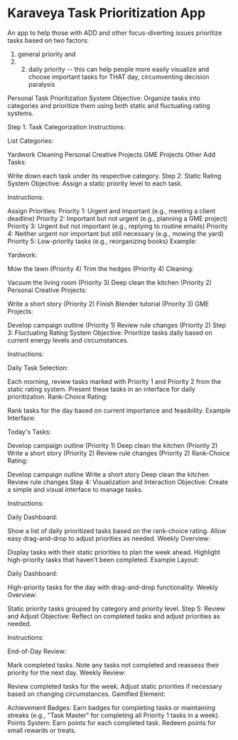 # Karaveya Task Prioritization App
 An app to help those with ADD and other focus-diverting issues prioritize tasks based on two factors: 
 1) general priority and
 2) 2) daily priority -- this can help people more easily visualize and choose important tasks for THAT day, circumventing decision paralysis


Personal Task Prioritization System
Objective: Organize tasks into categories and prioritize them using both static and fluctuating rating systems.

Step 1: Task Categorization
Instructions:

List Categories:

Yardwork
Cleaning
Personal Creative Projects
GME Projects
Other
Add Tasks:

Write down each task under its respective category.
Step 2: Static Rating System
Objective: Assign a static priority level to each task.

Instructions:

Assign Priorities:
Priority 1: Urgent and important (e.g., meeting a client deadline)
Priority 2: Important but not urgent (e.g., planning a GME project)
Priority 3: Urgent but not important (e.g., replying to routine emails)
Priority 4: Neither urgent nor important but still necessary (e.g., mowing the yard)
Priority 5: Low-priority tasks (e.g., reorganizing books)
Example:

Yardwork:

Mow the lawn (Priority 4)
Trim the hedges (Priority 4)
Cleaning:

Vacuum the living room (Priority 3)
Deep clean the kitchen (Priority 2)
Personal Creative Projects:

Write a short story (Priority 2)
Finish Blender tutorial (Priority 3)
GME Projects:

Develop campaign outline (Priority 1)
Review rule changes (Priority 2)
Step 3: Fluctuating Rating System
Objective: Prioritize tasks daily based on current energy levels and circumstances.

Instructions:

Daily Task Selection:

Each morning, review tasks marked with Priority 1 and Priority 2 from the static rating system.
Present these tasks in an interface for daily prioritization.
Rank-Choice Rating:

Rank tasks for the day based on current importance and feasibility.
Example Interface:

Today's Tasks:

Develop campaign outline (Priority 1)
Deep clean the kitchen (Priority 2)
Write a short story (Priority 2)
Review rule changes (Priority 2)
Rank-Choice Rating:

Develop campaign outline
Write a short story
Deep clean the kitchen
Review rule changes
Step 4: Visualization and Interaction
Objective: Create a simple and visual interface to manage tasks.

Instructions:

Daily Dashboard:

Show a list of daily prioritized tasks based on the rank-choice rating.
Allow easy drag-and-drop to adjust priorities as needed.
Weekly Overview:

Display tasks with their static priorities to plan the week ahead.
Highlight high-priority tasks that haven't been completed.
Example Layout:

Daily Dashboard:

High-priority tasks for the day with drag-and-drop functionality.
Weekly Overview:

Static priority tasks grouped by category and priority level.
Step 5: Review and Adjust
Objective: Reflect on completed tasks and adjust priorities as needed.

Instructions:

End-of-Day Review:

Mark completed tasks.
Note any tasks not completed and reassess their priority for the next day.
Weekly Review:

Review completed tasks for the week.
Adjust static priorities if necessary based on changing circumstances.
Gamified Element:

Achievement Badges: Earn badges for completing tasks or maintaining streaks (e.g., "Task Master" for completing all Priority 1 tasks in a week).
Points System: Earn points for each completed task. Redeem points for small rewards or treats.
